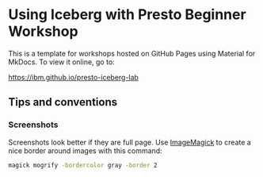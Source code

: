 # Using Iceberg with Presto Beginner Workshop

This is a template for workshops hosted on GitHub Pages using Material for MkDocs. To view it online, go to:

<https://ibm.github.io/presto-iceberg-lab>

## Tips and conventions

### Screenshots

Screenshots look better if they are full page.
Use [ImageMagick](https://imagemagick.org) to create a nice border around images with this command:

```bash
magick mogrify -bordercolor gray -border 2
```
